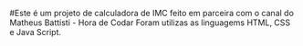 #Este é um projeto de calculadora de IMC feito em parceira com o canal do Matheus Battisti - Hora de Codar
Foram utilizas as linguagems HTML, CSS e Java Script.
